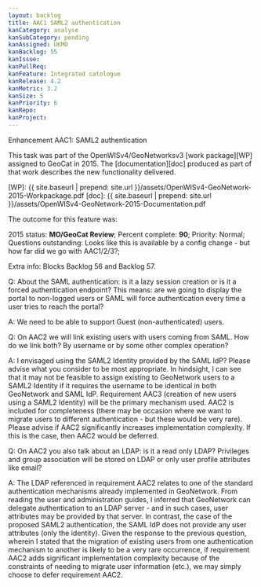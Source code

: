 ```yaml
---
layout: backlog
title: AAC1 SAML2 authentication
kanCategory: analyse
kanSubCategory: pending
kanAssigned: UKMO
kanBacklog: 55
kanIssue:
kanPullReq:
kanFeature: Integrated catologue
kanRelease: 4.2
kanMetric: 3.2
kanSize: 5
kanPriority: 6
kanRepo:
kanProject:
---
```

Enhancement AAC1: SAML2 authentication

This task was part of the OpenWISv4/GeoNetworksv3 [work package][WP] assigned to GeoCat in 2015.  The [documentation][doc] produced as part of that work describes the new functionality delivered.

[WP]: {{ site.baseurl | prepend: site.url }}/assets/OpenWISv4-GeoNetwork-2015-Workpackage.pdf
[doc]: {{ site.baseurl | prepend: site.url }}/assets/OpenWISv4-GeoNetwork-2015-Documentation.pdf

The outcome for this feature was:

2015 status: **MO/GeoCat Review**; Percent complete: **90**; Priority: Normal; Questions outstanding: Looks like this is available by a config change - but how far did we go with AAC1/2/3?;

Extra info: Blocks Backlog 56 and Backlog 57.

Q: About the SAML authentication: is it a lazy session creation or is it a forced authentication endpoint? This means: are we going to display the portal to non-logged users or SAML will force authentication every time a user tries to reach the portal?

A: We need to be able to support Guest (non-authenticated) users.

Q: On AAC2 we will link existing users with users coming from SAML. How do we link both? By username or by some other complex operation?

A: I envisaged using the SAML2 Identity provided by the SAML IdP? Please advise what you consider to be most appropriate. In hindsight, I can see that it may not be feasible to assign existing to GeoNetwork users to a SAML2 Identity if it requires the username to be identical in both GeoNetwork and SAML IdP. Requirement AAC3 (creation of new users using a SAML2 Identity) will be the primary mechanism used. AAC2 is included for completeness (there may be occasion where we want to migrate users to different authentication - but these would be very rare). Please advise if AAC2 significantly increases implementation complexity. If this is the case, then AAC2 would be deferred.

Q: On AAC2 you also talk about an LDAP: is it a read only LDAP? Privileges and group association will be stored on LDAP or only user profile attributes like email?

A: The LDAP referenced in requirement AAC2 relates to one of the standard authentication mechanisms already implemented in GeoNetwork. From reading the user and administration guides, I inferred that GeoNetwork can delegate authentication to an LDAP server - and in such cases, user attributes may be provided by that server. In contrast, the case of the proposed SAML2 authentication, the SAML IdP does not provide any user attributes (only the identity). Given the response to the previous question, wherein I stated that the migration of existing users from one authentication mechanism to another is likely to be a very rare occurrence, if requirement AAC2 adds significant implementation complexity because of the constraints of needing to migrate user information (etc.), we may simply choose to defer requirement AAC2.
